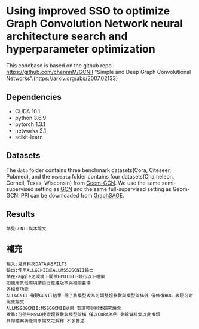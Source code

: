 # Using improved SSO to optimize Graph Convolution Network neural architecture search and hyperparameter optimization

This codebase is based on the github repo :
https://github.com/chennnM/GCNII
"Simple and Deep Graph Convolutional Networks".(https://arxiv.org/abs/2007.02133)

## Dependencies
- CUDA 10.1
- python 3.6.9
- pytorch 1.3.1
- networkx 2.1
- scikit-learn

## Datasets

The `data` folder contains three benchmark datasets(Cora, Citeseer, Pubmed), and the `newdata` folder contains four datasets(Chameleon, Cornell, Texas, Wisconsin) from [Geom-GCN](https://github.com/graphdml-uiuc-jlu/geom-gcn). We use the same semi-supervised setting as [GCN](https://github.com/tkipf/gcn) and the same full-supervised setting as Geom-GCN. PPI can be downloaded from [GraphSAGE](http://snap.stanford.edu/graphsage/).

## Results
```
請見GCNII與本論文

```
## 補充
```
輸入:見資料夾DATA與SPILTS
輸出:使用ALLGCNII或ALLMSSOGCNII輸出
請在kaggle之環境下開啟GPU100下執行以下檔案
如使用其他環境請自行重建版本與相關套件
各檔案功能
ALLGCNII:復現GCNII結果 除了將模型改為可調整超參數與模型架構外 僅修復BUG 表現可對照原論文
ALLMSSOGCNII:MSSOGCNII結果 表現可參照本研究論文
搜尋:可使用MSSO搜索超參數與模型架構 僅以CORA為例 剩餘資料集以此推類
其餘檔案功能同原論文之解釋 不多贅述
```

